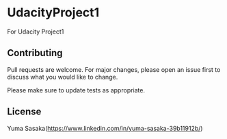 # UdacityProject1
For Udacity Project1


## Contributing
Pull requests are welcome. For major changes, please open an issue first to discuss what you would like to change.

Please make sure to update tests as appropriate.

## License
Yuma Sasaka(https://www.linkedin.com/in/yuma-sasaka-39b11912b/)
